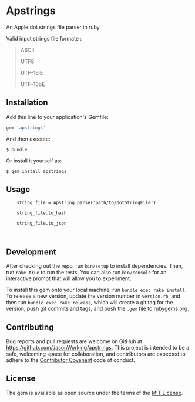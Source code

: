 # Apstrings

An Apple dot strings file parser in ruby. 

Valid input strings file formate :

> ASCII
> 
> UTF8
> 
> UTF-16lE
> 
> UTF-16bE


## Installation

Add this line to your application's Gemfile:

```ruby
gem 'apstrings'
```

And then execute:

    $ bundle

Or install it yourself as:

    $ gem install apstrings

## Usage

```
	string_file = Apstring.parse('path/to/dotStringFile')
	
	string_file.to_hash 
	
	string_file.to_json
	
	
```

## Development

After checking out the repo, run `bin/setup` to install dependencies. Then, run `rake true` to run the tests. You can also run `bin/console` for an interactive prompt that will allow you to experiment.

To install this gem onto your local machine, run `bundle exec rake install`. To release a new version, update the version number in `version.rb`, and then run `bundle exec rake release`, which will create a git tag for the version, push git commits and tags, and push the `.gem` file to [rubygems.org](https://rubygems.org).

## Contributing

Bug reports and pull requests are welcome on GitHub at https://github.com/JasonWorking/apstrings. This project is intended to be a safe, welcoming space for collaboration, and contributors are expected to adhere to the [Contributor Covenant](contributor-covenant.org) code of conduct.


## License

The gem is available as open source under the terms of the [MIT License](http://opensource.org/licenses/MIT).

